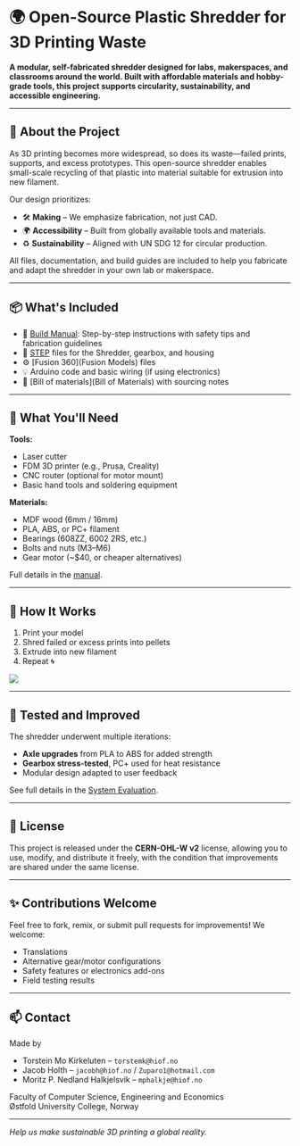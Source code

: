 # 🌍 Open-Source Plastic Shredder for 3D Printing Waste

**A modular, self-fabricated shredder designed for labs, makerspaces, and classrooms around the world. Built with affordable materials and hobby-grade tools, this project supports circularity, sustainability, and accessible engineering.**

---

## 🔧 About the Project

As 3D printing becomes more widespread, so does its waste—failed prints, supports, and excess prototypes. This open-source shredder enables small-scale recycling of that plastic into material suitable for extrusion into new filament.

Our design prioritizes:
- 🛠️ **Making** – We emphasize fabrication, not just CAD.
- 🌍 **Accessibility** – Built from globally available tools and materials.
- ♻️ **Sustainability** – Aligned with UN SDG 12 for circular production.

All files, documentation, and build guides are included to help you fabricate and adapt the shredder in your own lab or makerspace.

---

## 📦 What's Included

- 📘 [Build Manual](Manual.pdf): Step-by-step instructions with safety tips and fabrication guidelines
- 🧱 [STEP](/STEP) files for the Shredder, gearbox, and housing
- ⚙️ [Fusion 360](Fusion Models) files
- 💡 Arduino code and basic wiring (if using electronics)
- 🧾 [Bill of materials](Bill of Materials) with sourcing notes

---

## 🧰 What You'll Need

**Tools:**
- Laser cutter
- FDM 3D printer (e.g., Prusa, Creality)
- CNC router (optional for motor mount)
- Basic hand tools and soldering equipment

**Materials:**
- MDF wood (6mm / 16mm)
- PLA, ABS, or PC+ filament
- Bearings (608ZZ, 6002 2RS, etc.)
- Bolts and nuts (M3–M6)
- Gear motor (~\$40, or cheaper alternatives)

Full details in the [manual](Manual.pdf).

---

## 🔄 How It Works

1. Print your model
2. Shred failed or excess prints into pellets
3. Extrude into new filament
4. Repeat 🌀

![](Images/lifecycle.png)

---

## 🧪 Tested and Improved

The shredder underwent multiple iterations:
- **Axle upgrades** from PLA to ABS for added strength
- **Gearbox stress-tested**, PC+ used for heat resistance
- Modular design adapted to user feedback

See full details in the [System Evaluation](report.pdf).

---

## 📜 License

This project is released under the **CERN-OHL-W v2** license, allowing you to use, modify, and distribute it freely, with the condition that improvements are shared under the same license.

---

## ✨ Contributions Welcome

Feel free to fork, remix, or submit pull requests for improvements! We welcome:
- Translations
- Alternative gear/motor configurations
- Safety features or electronics add-ons
- Field testing results

---

## 📫 Contact

Made by  
- Torstein Mo Kirkeluten – `torstemk@hiof.no`  
- Jacob Holth – `jacobh@hiof.no` /  `Zuparo1@hotmail.com`
- Moritz P. Nedland Halkjelsvik – `mphalkje@hiof.no`

Faculty of Computer Science, Engineering and Economics  
Østfold University College, Norway

---

*Help us make sustainable 3D printing a global reality.*
